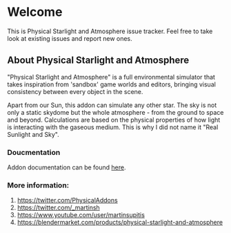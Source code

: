# Welcome
This is Physical Starlight and Atmosphere issue tracker. Feel free to take look at existing issues and report new ones.

## About Physical Starlight and Atmosphere
"Physical Starlight and Atmosphere" is a full environmental simulator that takes inspiration from 'sandbox' game worlds and editors, bringing visual consistency between every object in the scene.

Apart from our Sun, this addon can simulate any other star. The sky is not only a static skydome but the whole atmosphere - from the ground to space and beyond. Calculations are based on the physical properties of how light is interacting with the gaseous medium. This is why I did not name it "Real Sunlight and Sky".

### Doucmentation
Addon documentation can be found [here](https://starlight-manual.readthedocs.io/en/latest/).

### More information:
1. https://twitter.com/PhysicalAddons
2. https://twitter.com/_martinsh
3. https://www.youtube.com/user/martinsupitis
4. https://blendermarket.com/products/physical-starlight-and-atmosphere
